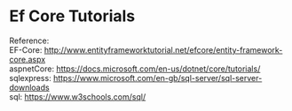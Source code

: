 # Ef Core Tutorials

Reference:
<br/>
EF-Core: http://www.entityframeworktutorial.net/efcore/entity-framework-core.aspx
<br/>
aspnetCore: https://docs.microsoft.com/en-us/dotnet/core/tutorials/
<br />
sqlexpress: https://www.microsoft.com/en-gb/sql-server/sql-server-downloads
<br />
sql: https://www.w3schools.com/sql/
<br />